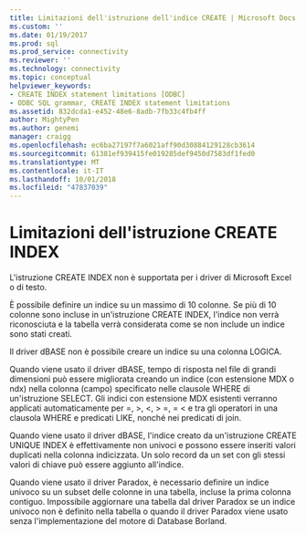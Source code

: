 ```yaml
---
title: Limitazioni dell'istruzione dell'indice CREATE | Microsoft Docs
ms.custom: ''
ms.date: 01/19/2017
ms.prod: sql
ms.prod_service: connectivity
ms.reviewer: ''
ms.technology: connectivity
ms.topic: conceptual
helpviewer_keywords:
- CREATE INDEX statement limitations [ODBC]
- ODBC SQL grammar, CREATE INDEX statement limitations
ms.assetid: 832dcda1-e452-48e6-8adb-7fb33c4fb4ff
author: MightyPen
ms.author: genemi
manager: craigg
ms.openlocfilehash: ec6ba27197f7a6021aff90d30884129128cb3614
ms.sourcegitcommit: 61381ef939415fe019285def9450d7583df1fed0
ms.translationtype: MT
ms.contentlocale: it-IT
ms.lasthandoff: 10/01/2018
ms.locfileid: "47837039"
---
```

# <a name="create-index-statement-limitations"></a>Limitazioni dell'istruzione CREATE INDEX
L'istruzione CREATE INDEX non è supportata per i driver di Microsoft Excel o di testo.  
  
 È possibile definire un indice su un massimo di 10 colonne. Se più di 10 colonne sono incluse in un'istruzione CREATE INDEX, l'indice non verrà riconosciuta e la tabella verrà considerata come se non include un indice sono stati creati.  
  
 Il driver dBASE non è possibile creare un indice su una colonna LOGICA.  
  
 Quando viene usato il driver dBASE, tempo di risposta nel file di grandi dimensioni può essere migliorata creando un indice (con estensione MDX o ndx) nella colonna (campo) specificato nelle clausole WHERE di un'istruzione SELECT. Gli indici con estensione MDX esistenti verranno applicati automaticamente per =, >, \<, > =, = < e tra gli operatori in una clausola WHERE e predicati LIKE, nonché nei predicati di join.  
  
 Quando viene usato il driver dBASE, l'indice creato da un'istruzione CREATE UNIQUE INDEX è effettivamente non univoci e possono essere inseriti valori duplicati nella colonna indicizzata. Un solo record da un set con gli stessi valori di chiave può essere aggiunto all'indice.  
  
 Quando viene usato il driver Paradox, è necessario definire un indice univoco su un subset delle colonne in una tabella, incluse la prima colonna contiguo. Impossibile aggiornare una tabella dal driver Paradox se un indice univoco non è definito nella tabella o quando il driver Paradox viene usato senza l'implementazione del motore di Database Borland.
